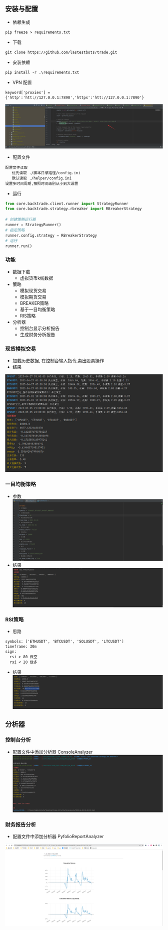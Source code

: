 ## 安装与配置

- 依赖生成

```
pip freeze > requirements.txt
```

- 下载

```
git clone https://github.com/lastestbots/trade.git
```

- 安装依赖

```
pip install -r .\requirements.txt
```

- VPN 配置

``` 
keyword['proxies'] = {'http':'htt://127.0.0.1:7890','https':'htt://127.0.0.1:7890'}
```

![img.png](img.png)

- 配置文件

```
配置文件读取
   优先读取 ./脚本目录路径/config.ini 
   默认读取 ./helper/config.ini  
设置多时间周期,按照时间级别从小到大设置
```

- 运行

```python
from core.backtrade.client.runner import StrategyRunner
from core.backtrade.strategy.rbreaker import RBreakerStrategy

# 创建策略运行器
runner = StrategyRunner()
# 指定策略
runner.config.strategy = RBreakerStrategy
# 运行
runner.run()
```

### 功能

- 数据下载
    - 虚拟货币k线数据
- 策略
    - 模拟现货交易
    - 模拟期货交易
    - BREAKER策略
    - 基于一目均衡策略
    - RIS策略
- 分析器
    - 控制台显示分析报告
    - 生成财务分析报告

### 现货模拟交易

- 加载历史数据, 在控制台输入指令,卖出股票操作
- 结果

![img_8.png](img_8.png)

### 一目均衡策略

- 参数
  ![img_9.png](img_9.png)
- 结果
  ![img_10.png](img_10.png)

### RSI策略

- 思路

```
symbols: ['ETHUSDT', 'BTCUSDT', 'SOLUSDT', 'LTCUSDT']
timeframe: 30m
sign: 
  rsi > 80 做空
  rsi < 20 做多

```

- 结果
  ![img_14.png](img_14.png)

## 分析器

### 控制台分析

- 配置文件中添加分析器 ConsoleAnalyzer
  ![img_6.png](img_6.png)

### 财务报告分析

- 配置文件中添加分析器 PyfolioReportAnalyzer

![img_12.png](img_12.png)